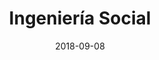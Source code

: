 ---
title: Ingeniería Social
date: 2018-09-08
image: ieee2008_correo.jpg
creditName: Revista IEEE Spectrum, edición Enero 2008
creditLink: https://spectrum.ieee.org/
---